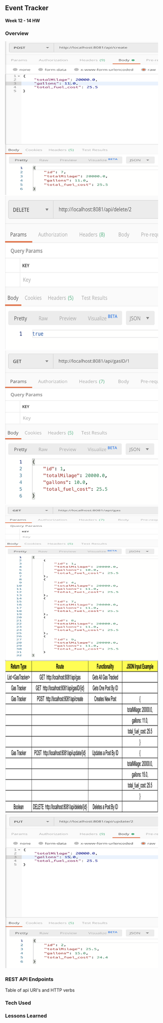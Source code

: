 ## Event Tracker

#### Week 12 - 14 HW

### Overview

<img src="https://github.com/sgmerwin/EventTrackerProject/blob/master/create.png" width="500" height="500">

<img src="https://github.com/sgmerwin/EventTrackerProject/blob/master/delete.png" width="500" height="500">

<img src="https://github.com/sgmerwin/EventTrackerProject/blob/master/getbyid.png" width="500" height="500">

<img src="https://github.com/sgmerwin/EventTrackerProject/blob/master/list.png" width="500" height="500">

<img src="https://github.com/sgmerwin/EventTrackerProject/blob/master/table.png" width="500" height="500">

<img src="https://github.com/sgmerwin/EventTrackerProject/blob/master/update.png" width="500" height="500">

### REST API Endpoints

Table of api URI's and HTTP verbs


### Tech Used


### Lessons Learned
